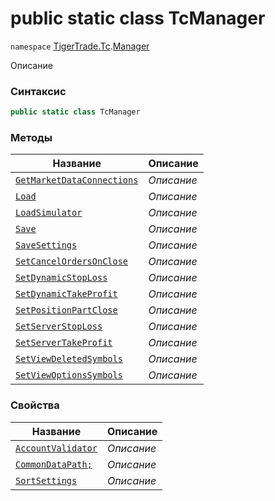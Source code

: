 
# public static class TcManager
`namespace` [TigerTrade.Tc](../../TigerTrade.Tc.md).[Manager](../../TigerTrade.Tc/Manager.md)



Описание

### Синтаксис
```csharp
public static class TcManager
```


### Методы
| Название | Описание |
| --- | --- |
| [`GetMarketDataConnections`](./TcManager.cs/Методы/GetMarketDataConnections.md) | *Описание* |
| [`Load`](./TcManager.cs/Методы/Load.md) | *Описание* |
| [`LoadSimulator`](./TcManager.cs/Методы/LoadSimulator.md) | *Описание* |
| [`Save`](./TcManager.cs/Методы/Save.md) | *Описание* |
| [`SaveSettings`](./TcManager.cs/Методы/SaveSettings.md) | *Описание* |
| [`SetCancelOrdersOnClose`](./TcManager.cs/Методы/SetCancelOrdersOnClose.md) | *Описание* |
| [`SetDynamicStopLoss`](./TcManager.cs/Методы/SetDynamicStopLoss.md) | *Описание* |
| [`SetDynamicTakeProfit`](./TcManager.cs/Методы/SetDynamicTakeProfit.md) | *Описание* |
| [`SetPositionPartClose`](./TcManager.cs/Методы/SetPositionPartClose.md) | *Описание* |
| [`SetServerStopLoss`](./TcManager.cs/Методы/SetServerStopLoss.md) | *Описание* |
| [`SetServerTakeProfit`](./TcManager.cs/Методы/SetServerTakeProfit.md) | *Описание* |
| [`SetViewDeletedSymbols`](./TcManager.cs/Методы/SetViewDeletedSymbols.md) | *Описание* |
| [`SetViewOptionsSymbols`](./TcManager.cs/Методы/SetViewOptionsSymbols.md) | *Описание* |

### Свойства
| Название | Описание |
| --- | --- |
| [`AccountValidator`](./TcManager.cs/Свойства/AccountValidator.md) | *Описание* |
| [`CommonDataPath;`](./TcManager.cs/Свойства/CommonDataPath;.md) | *Описание* |
| [`SortSettings`](./TcManager.cs/Свойства/SortSettings.md) | *Описание* |




